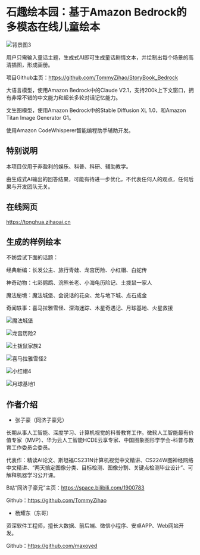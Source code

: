 # 石趣绘本园：基于Amazon Bedrock的多模态在线儿童绘本

![背景图3](https://github.com/TommyZihao/StoryBook_Bedrock/assets/36354458/c6db5427-3dfa-4e00-93ea-ecf88ac921ff)

用户只需输入童话主题，生成式AI即可生成童话剧情文本，并绘制出每个场景的高清插图，形成画册。

项目Github主页：https://github.com/TommyZihao/StoryBook_Bedrock

大语言模型，使用Amazon Bedrock中的Claude V2.1，支持200k上下文窗口，拥有非常不错的中文能力和超长多轮对话记忆能力。

文生图模型，使用Amazon Bedrock中的Stable Diffusion XL 1.0，和Amazon Titan Image Generator G1。

使用Amazon CodeWhisperer智能编程助手辅助开发。

## 特别说明

本项目仅用于非盈利的娱乐、科普、科研、辅助教学。

由生成式AI输出的回答结果，可能有待进一步优化，不代表任何人的观点，任何后果与开发团队无关。

## 在线网页

https://tonghua.zihaoai.cn

## 生成的样例绘本

不妨尝试下面的话题：

经典新编：长发公主、旅行青蛙、龙宫历险、小红帽、白蛇传

神奇动物：七彩鹦鹉、浣熊长老、小海龟历险记、土拨鼠一家人

魔法秘境：魔法城堡、会说话的花朵、龙与地下城、点石成金

奇闻轶事：喜马拉雅雪怪、深海迷踪、木星奇遇记、月球基地、火星救援

![魔法城堡](https://github.com/TommyZihao/StoryBook_Bedrock/assets/36354458/382ad58b-07d5-4235-bbc3-ae3365cb4a78)

![龙宫历险2](https://github.com/TommyZihao/StoryBook_Bedrock/assets/36354458/b73bac2c-ef6b-4284-9e7b-805a7619caa8)

![土拨鼠家族2](https://github.com/TommyZihao/StoryBook_Bedrock/assets/36354458/9b5c3721-e74b-401c-b5bb-952dd7fe20ef)

![喜马拉雅雪怪2](https://github.com/TommyZihao/StoryBook_Bedrock/assets/36354458/802d83a4-a78c-4e86-817a-7a619f5238fe)

![小红帽4](https://github.com/TommyZihao/StoryBook_Bedrock/assets/36354458/64ae5682-a458-4531-afa9-a7f8b03a8257)

![月球基地1](https://github.com/TommyZihao/StoryBook_Bedrock/assets/36354458/f9fce170-e181-4ee5-a5f1-d8ab3d8d25e4)


## 作者介绍

- 张子豪（同济子豪兄）

长期从事人工智能、深度学习、计算机视觉的科普教育工作。微软人工智能最有价值专家（MVP）、华为云人工智能HCDE云享专家、中国图象图形学学会-科普与教育工作委员会委员。

代表作：精读AI论文、斯坦福CS231N计算机视觉中文精讲、CS224W图神经网络中文精讲、“两天搞定图像分类、目标检测、图像分割、关键点检测毕业设计”、可解释机器学习公开课。

B站“同济子豪兄”主页：https://space.bilibili.com/1900783

Github：https://github.com/TommyZihao

- 杨耀东（东哥）

资深软件工程师，擅长大数据、前后端、微信小程序、安卓APP、Web网站开发。

Github：https://github.com/maxoyed
